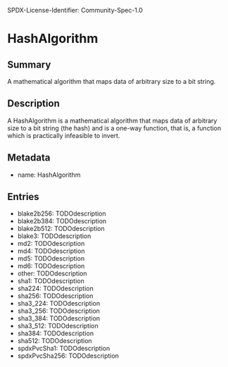 SPDX-License-Identifier: Community-Spec-1.0

# HashAlgorithm

## Summary

A mathematical algorithm that maps data of arbitrary size to a bit string.

## Description

A HashAlgorithm is a mathematical algorithm that maps data of arbitrary size to a bit string (the hash)
and is a one-way function, that is, a function which is practically infeasible to invert.

## Metadata

- name: HashAlgorithm

## Entries

- blake2b256: TODOdescription
- blake2b384: TODOdescription
- blake2b512: TODOdescription
- blake3: TODOdescription
- md2: TODOdescription
- md4: TODOdescription
- md5: TODOdescription
- md6: TODOdescription
- other: TODOdescription
- sha1: TODOdescription
- sha224: TODOdescription
- sha256: TODOdescription
- sha3_224: TODOdescription
- sha3_256: TODOdescription
- sha3_384: TODOdescription
- sha3_512: TODOdescription
- sha384: TODOdescription
- sha512: TODOdescription
- spdxPvcSha1: TODOdescription
- spdxPvcSha256: TODOdescription

